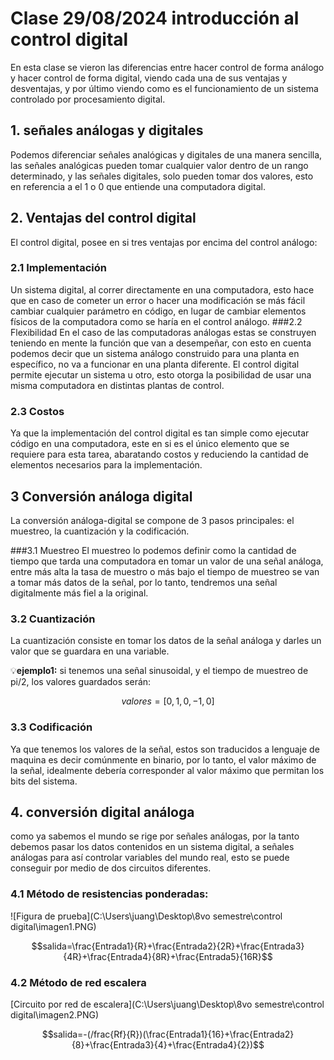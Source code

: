 # Clase 29/08/2024 introducción al control digital 

En esta clase se vieron las diferencias entre hacer control de forma análogo y hacer control de forma digital, viendo cada una de sus ventajas y desventajas, y por último viendo como es el funcionamiento de un sistema controlado por procesamiento digital.
## 1. señales análogas y digitales
Podemos diferenciar señales analógicas y digitales de una manera sencilla, las señales analógicas pueden tomar cualquier valor dentro de un rango determinado, y las señales digitales, solo pueden tomar dos valores, esto en referencia a el 1 o 0 que entiende una computadora digital.

## 2. Ventajas del control digital
El control digital, posee en si tres ventajas por encima del control análogo:

### 2.1 Implementación
Un sistema digital, al correr directamente en una computadora, esto hace que en caso de cometer un error o hacer una modificación se más fácil cambiar cualquier parámetro en código, en lugar de cambiar elementos físicos de la computadora como se haría en el control análogo.
###2.2 Flexibilidad
En el caso de las computadoras análogas estas se construyen teniendo en mente la función que van a desempeñar, con esto en cuenta podemos decir que un sistema análogo construido para una planta en específico, no va a funcionar en una planta diferente. El control digital permite ejecutar un sistema u otro, esto otorga la posibilidad de usar una misma computadora en distintas plantas de control.
### 2.3 Costos
Ya que la implementación del control digital es tan simple como ejecutar código en una computadora, este en si es el único elemento que se requiere para esta tarea, abaratando costos y reduciendo la cantidad de elementos necesarios para la implementación.

## 3 Conversión análoga digital
La conversión análoga-digital se compone de 3 pasos principales: el muestreo, la cuantización y la codificación.

###3.1 Muestreo
El muestreo lo podemos definir como la cantidad de tiempo que tarda una computadora en tomar un valor de una señal análoga, entre más alta la tasa de muestro o más bajo el tiempo de muestreo se van a tomar más datos de la señal, por lo tanto, tendremos una señal digitalmente más fiel a la original.

### 3.2 Cuantización
La cuantización consiste en tomar los datos de la señal análoga y darles un valor que se guardara en una variable.

💡**ejemplo1:** si tenemos una señal sinusoidal, y el tiempo de muestreo de  pi/2, los valores guardados serán:

$$valores=[0,1,0,-1,0]$$

### 3.3 Codificación
Ya que tenemos los valores de la señal, estos son traducidos a lenguaje de maquina es decir comúnmente en binario, por lo tanto, el valor máximo de la señal, idealmente debería corresponder al valor máximo que permitan los bits del sistema.

## 4. conversión digital análoga

como ya sabemos el mundo se rige por señales análogas, por la tanto debemos pasar los datos contenidos en un sistema digital, a señales análogas para así controlar variables del mundo real, esto se puede conseguir por medio de dos circuitos diferentes.

### 4.1 Método de resistencias ponderadas:

![Figura de prueba](C:\Users\juang\Desktop\8vo semestre\control digital\imagen1.PNG)

$$salida=\frac{Entrada1}{R}+\frac{Entrada2}{2R}+\frac{Entrada3}{4R}+\frac{Entrada4}{8R}+\frac{Entrada5}{16R}$$

### 4.2 Método de red escalera

[Circuito por red de escalera](C:\Users\juang\Desktop\8vo semestre\control digital\imagen2.PNG)

$$salida=-(/frac{Rf}{R})(\frac{Entrada1}{16}+\frac{Entrada2}{8}+\frac{Entrada3}{4}+\frac{Entrada4}{2})$$




